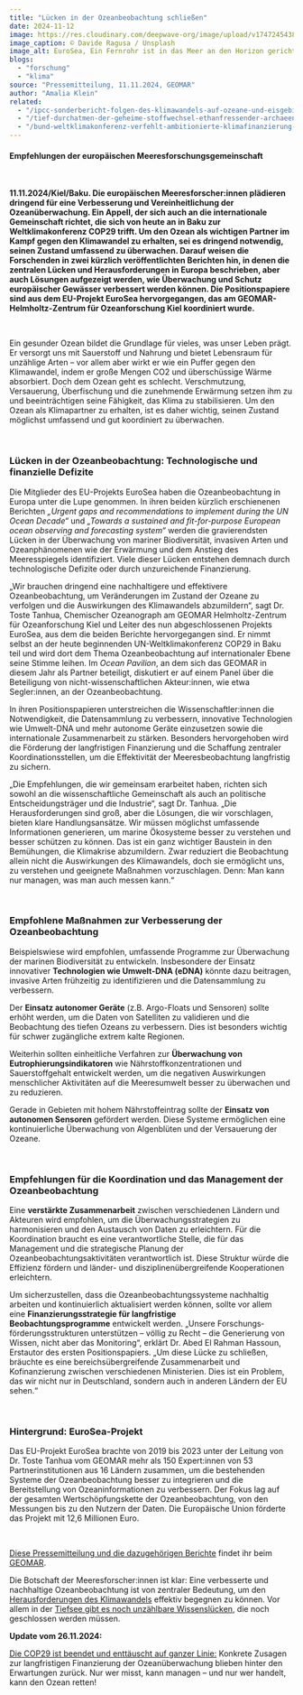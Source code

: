 ```yaml
---
title: "Lücken in der Ozeanbeobachtung schließen"
date: 2024-11-12
image: https://res.cloudinary.com/deepwave-org/image/upload/v1747245438/deepwave.org/davide-ragusa-unsplash_fernrohr_meeresbeobachtung-scaled.jpg
image_caption: © Davide Ragusa / Unsplash
image_alt: EuroSea, Ein Fernrohr ist in das Meer an den Horizon gerichtet. Es ist neblig.
blogs: 
  - "forschung"
  - "klima"
source: "Pressemitteilung, 11.11.2024, GEOMAR"
author: "Amalia Klein"
related: 
  - "/ipcc-sonderbericht-folgen-des-klimawandels-auf-ozeane-und-eisgebiete/"
  - "/tief-durchatmen-der-geheime-stoffwechsel-ethanfressender-archaeen-anaerobe-oxidation/"
  - "/bund-weltklimakonferenz-verfehlt-ambitionierte-klimafinanzierung-cop29/"
---
```


#### Empfehlungen der europäischen Meeresforschungsgemeinschaft

 

**11.11.2024/Kiel/Baku. Die europäischen Meeresforscher:innen plädieren dringend für eine Verbesserung und Vereinheitlichung der Ozeanüberwachung. Ein Appell, der sich auch an die internationale Gemeinschaft richtet, die sich von heute an in Baku zur Weltklimakonferenz COP29 trifft. Um den Ozean als wichtigen Partner im Kampf gegen den Klimawandel zu erhalten, sei es dringend notwendig, seinen Zustand umfassend zu überwachen. Darauf weisen die Forschenden in zwei kürzlich veröffentlichten Berichten hin, in denen die zentralen Lücken und Herausforderungen in Europa beschrieben, aber auch Lösungen aufgezeigt werden, wie Überwachung und Schutz europäischer Gewässer verbessert werden können. Die Positionspapiere sind aus dem EU-Projekt EuroSea hervorgegangen, das am GEOMAR-Helmholtz-Zentrum für Ozeanforschung Kiel koordiniert wurde.**

 

Ein gesunder Ozean bildet die Grundlage für vieles, was unser Leben prägt. Er versorgt uns mit Sauerstoff und Nahrung und bietet Lebensraum für unzählige Arten – vor allem aber wirkt er wie ein Puffer gegen den Klimawandel, indem er große Mengen CO2 und überschüssige Wärme absorbiert. Doch dem Ozean geht es schlecht. Verschmutzung, Versauerung, Überfischung und die zunehmende Erwärmung setzen ihm zu und beeinträchtigen seine Fähigkeit, das Klima zu stabilisieren. Um den Ozean als Klimapartner zu erhalten, ist es daher wichtig, seinen Zustand möglichst umfassend und gut koordiniert zu überwachen.

 

### Lücken in der Ozeanbeobachtung: Technologische und finanzielle Defizite

Die Mitglieder des EU-Projekts EuroSea haben die Ozeanbeobachtung in Europa unter die Lupe genommen. In ihren beiden kürzlich erschienenen Berichten _„Urgent gaps and recommendations to implement during the UN Ocean Decade“_ und _„Towards a sustained and fit-for-purpose European ocean observing and forecasting system“_ werden die gravierendsten Lücken in der Überwachung von mariner Biodiversität, invasiven Arten und Ozeanphänomenen wie der Erwärmung und dem Anstieg des Meeresspiegels identifiziert. Viele dieser Lücken entstehen demnach durch technologische Defizite oder durch unzureichende Finanzierung.

„Wir brauchen dringend eine nachhaltigere und effektivere Ozeanbeobachtung, um Veränderungen im Zustand der Ozeane zu verfolgen und die Auswirkungen des Klimawandels abzumildern“, sagt Dr. Toste Tanhua, Chemischer Ozeanograph am GEOMAR Helmholtz-Zentrum für Ozeanforschung Kiel und Leiter des nun abgeschlossenen Projekts EuroSea, aus dem die beiden Berichte hervorgegangen sind. Er nimmt selbst an der heute beginnenden UN-Weltklimakonferenz COP29 in Baku teil und wird dort dem Thema Ozeanbeobachtung auf internationaler Ebene seine Stimme leihen. Im _Ocean Pavilion_, an dem sich das GEOMAR in diesem Jahr als Partner beteiligt, diskutiert er auf einem Panel über die Beteiligung von nicht-wissenschaftlichen Akteur:innen, wie etwa Segler:innen, an der Ozeanbeobachtung.

In ihren Positionspapieren unterstreichen die Wissenschaftler:innen die Notwendigkeit, die Datensammlung zu verbessern, innovative Technologien wie Umwelt-DNA und mehr autonome Geräte einzusetzen sowie die internationale Zusammenarbeit zu stärken. Besonders hervorgehoben wird die Förderung der langfristigen Finanzierung und die Schaffung zentraler Koordinationsstellen, um die Effektivität der Meeresbeobachtung langfristig zu sichern.

„Die Empfehlungen, die wir gemeinsam erarbeitet haben, richten sich sowohl an die wissenschaftliche Gemeinschaft als auch an politische Entscheidungsträger und die Industrie“, sagt Dr. Tanhua. „Die Herausforderungen sind groß, aber die Lösungen, die wir vorschlagen, bieten klare Handlungsansätze. Wir müssen möglichst umfassende Informationen generieren, um marine Ökosysteme besser zu verstehen und besser schützen zu können. Das ist ein ganz wichtiger Baustein in den Bemühungen, die Klimakrise abzumildern. Zwar reduziert die Beobachtung allein nicht die Auswirkungen des Klimawandels, doch sie ermöglicht uns, zu verstehen und geeignete Maßnahmen vorzuschlagen. Denn: Man kann nur managen, was man auch messen kann.“

 

### Empfohlene Maßnahmen zur Verbesserung der Ozeanbeobachtung

Beispielswiese wird empfohlen, umfassende Programme zur Überwachung der marinen Biodiversität zu entwickeln. Insbesondere der Einsatz innovativer **Technologien wie Umwelt-DNA (eDNA)** könnte dazu beitragen, invasive Arten frühzeitig zu identifizieren und die Datensammlung zu verbessern.

Der **Einsatz autonomer Geräte** (z.B. Argo-Floats und Sensoren) sollte erhöht werden, um die Daten von Satelliten zu validieren und die Beobachtung des tiefen Ozeans zu verbessern. Dies ist besonders wichtig für schwer zugängliche extrem kalte Regionen.

Weiterhin sollten einheitliche Verfahren zur **Überwachung von Eutrophierungsindikatoren** wie Nährstoffkonzentrationen und Sauerstoffgehalt entwickelt werden, um die negativen Auswirkungen menschlicher Aktivitäten auf die Meeresumwelt besser zu überwachen und zu reduzieren.

Gerade in Gebieten mit hohem Nährstoffeintrag sollte der **Einsatz von autonomen Sensoren** gefördert werden. Diese Systeme ermöglichen eine kontinuierliche Überwachung von Algenblüten und der Versauerung der Ozeane.

 

### Empfehlungen für die Koordination und das Management der Ozeanbeobachtung

Eine **verstärkte Zusammenarbeit** zwischen verschiedenen Ländern und Akteuren wird empfohlen, um die Überwachungsstrategien zu harmonisieren und den Austausch von Daten zu erleichtern. Für die Koordination braucht es eine verantwortliche Stelle, die für das Management und die strategische Planung der Ozeanbeobachtungsaktivitäten verantwortlich ist. Diese Struktur würde die Effizienz fördern und länder- und disziplinenübergreifende Kooperationen erleichtern.

Um sicherzustellen, dass die Ozeanbeobachtungssysteme nachhaltig arbeiten und kontinuierlich aktualisiert werden können, sollte vor allem eine **Finanzierungsstrategie für langfristige Beobachtungsprogramme** entwickelt werden. „Unsere Forschungs­förderungs­strukturen unterstützen – völlig zu Recht – die Generierung von Wissen, nicht aber das Monitoring“, erklärt Dr. Abed El Rahman Hassoun, Erstautor des ersten Positionspapiers. „Um diese Lücke zu schließen, bräuchte es eine bereichsübergreifende Zusammenarbeit und Kofinanzierung zwischen verschiedenen Ministerien. Dies ist ein Problem, das wir nicht nur in Deutschland, sondern auch in anderen Ländern der EU sehen.“

 

### Hintergrund: EuroSea-Projekt

Das EU-Projekt EuroSea brachte von 2019 bis 2023 unter der Leitung von Dr. Toste Tanhua vom GEOMAR mehr als 150 Expert:innen von 53 Partnerinstitutionen aus 16 Ländern zusammen, um die bestehenden Systeme der Ozeanbeobachtung besser zu integrieren und die Bereitstellung von Ozeaninformationen zu verbessern. Der Fokus lag auf der gesamten Wertschöpfungskette der Ozeanbeobachtung, von den Messungen bis zu den Nutzern der Daten. Die Europäische Union förderte das Projekt mit 12,6 Millionen Euro.

 

[Diese Pressemitteilung und die dazugehörigen Berichte](https://www.geomar.de/news/article/luecken-in-der-ozeanbeobachtung-schliessen) findet ihr beim [GEOMAR](https://www.geomar.de/).

Die Botschaft der Meeresforscher:innen ist klar: Eine verbesserte und nachhaltige Ozeanbeobachtung ist von zentraler Bedeutung, um den [Herausforderungen des Klimawandels](https://www.deepwave.org/ipcc-sonderbericht-folgen-des-klimawandels-auf-ozeane-und-eisgebiete/) effektiv begegnen zu können. Vor allem in der [Tiefsee gibt es noch unzählbare Wissenslücken](https://www.deepwave.org/tief-durchatmen-der-geheime-stoffwechsel-ethanfressender-archaeen-anaerobe-oxidation/), die noch geschlossen werden müssen.

**Update vom 26.11.2024:**

[Die COP29 ist beendet und enttäuscht auf ganzer Linie:](https://www.deepwave.org/bund-weltklimakonferenz-verfehlt-ambitionierte-klimafinanzierung-cop29/) Konkrete Zusagen zur langfristigen Finanzierung der Ozeanüberwachung blieben hinter den Erwartungen zurück. Nur wer misst, kann managen – und nur wer handelt, kann den Ozean retten!
